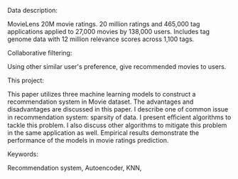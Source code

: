 Data description:

MovieLens 20M movie ratings. 
20 million ratings and 465,000 tag applications applied to 27,000 movies by 138,000 users.
Includes tag genome data with 12 million relevance scores across 1,100 tags.

Collaborative filtering:

Using other similar user's preference, give recommended movies to users.

This project:

This paper utilizes three machine learning models to construct a recommendation system
in Movie dataset. The advantages and disadvantages are discussed in this paper. I
describe one of common issue in recommendation system: sparsity of data. I present
eﬃcient algorithms to tackle this problem. I also discuss other algorithms to mitigate this
problem in the same application as well. Empirical results demonstrate the performance
of the models in movie ratings prediction.

Keywords: 

Recommendation system, Autoencoder, KNN,

